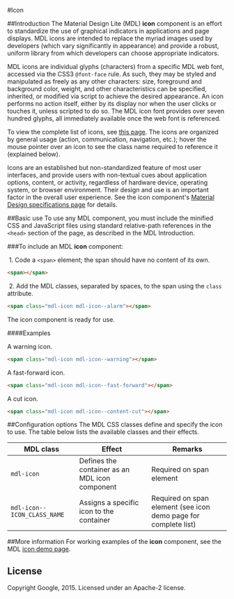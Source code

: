 #Icon

##Introduction
The Material Design Lite (MDL) **icon** component is an effort to standardize the use of graphical indicators in applications and page displays. MDL icons are intended to replace the myriad images used by developers (which vary significantly in appearance) and provide a robust, uniform library from which developers can choose appropriate indicators. 

MDL icons are individual glyphs (characters) from a specific MDL web font, accessed via the CSS3 `@font-face` rule. As such, they may be styled and manipulated as freely as any other characters: size, foreground and background color, weight, and other characteristics can be specified, inherited, or modified via script to achieve the desired appearance. An icon performs no action itself, either by its display nor when the user clicks or touches it, unless scripted to do so. The MDL icon font provides over seven hundred glyphs, all immediately available once the web font is referenced.

To view the complete list of icons, see [this page](http://google.github.io/material-design-lite/latest/styleguide/icons/demo.html). The icons are organized by general usage (action, communication, navigation, etc.); hover the mouse pointer over an icon to see the class name required to reference it (explained below).

Icons are an established but non-standardized feature of most user interfaces, and provide users with non-textual cues about application options, content, or activity, regardless of hardware device, operating system, or browser environment. Their design and use is an important factor in the overall user experience. See the icon component's [Material Design specifications page](http://www.google.com/design/spec/style/icons.html) for details. 

##Basic use
To use any MDL component, you must include the minified CSS and JavaScript files using standard relative-path references in the `<head>` section of the page, as described in the MDL Introduction.

###To include an MDL **icon** component:

&nbsp;1. Code a `<span>` element; the span should have no content of its own.
```html
<span></span>
```
&nbsp;2. Add the MDL classes, separated by spaces, to the span using the `class` attribute.
```html
<span class="mdl-icon mdl-icon--alarm"></span>
```

The icon component is ready for use.

####Examples

A warning icon.

```html
<span class="mdl-icon mdl-icon--warning"></span>
```

A fast-forward icon.

```html
<span class="mdl-icon mdl-icon--fast-forward"></span>
```

A cut icon.

```html
<span class="mdl-icon mdl-icon--content-cut"></span>
```

##Configuration options
The MDL CSS classes define and specify the icon to use. The table below lists the available classes and their effects.

| MDL class | Effect | Remarks |
|-----------|--------|---------|
| `mdl-icon` | Defines the container as an MDL icon component | Required on span element |
| `mdl-icon--ICON_CLASS_NAME` | Assigns a specific icon to the container | Required on span element (see icon demo page for complete list) |

##More information
For working examples of the **icon** component, see the MDL [icon demo page](http://google.github.io/material-design-lite/latest/styleguide/icons/demo.html).

## License

Copyright Google, 2015. Licensed under an Apache-2 license.

